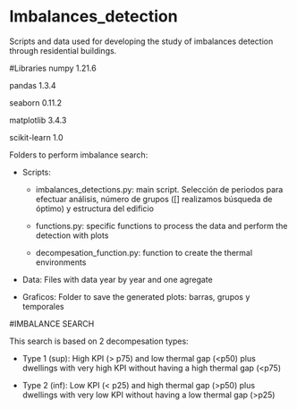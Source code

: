 # Imbalances_detection
Scripts and data used for developing the study of imbalances detection through residential buildings. 


#Libraries
numpy 1.21.6

pandas 1.3.4

seaborn 0.11.2

matplotlib 3.4.3

scikit-learn 1.0


Folders to perform imbalance search:

- Scripts: 

	- imbalances_detections.py: main script. Selección de periodos para efectuar análisis, número de grupos ([] realizamos búsqueda de 	óptimo) y estructura del edificio

	- functions.py: specific functions to process the data and perform the detection with plots

	- decompesation_function.py: function to create the thermal environments
	
- Data:
	Files with data year by year and one agregate
	
- Graficos: 
	Folder to save the generated plots: barras, grupos y temporales
	

#IMBALANCE SEARCH

This search is based on 2 decompesation types:

- Type 1 (sup): High KPI (> p75) and low thermal gap (<p50) plus dwellings with very high KPI without having a high thermal gap (<p75)

- Type 2 (inf): Low KPI (< p25) and high thermal gap (>p50) plus dwellings with very low KPI without having a low thermal gap (>p25)
